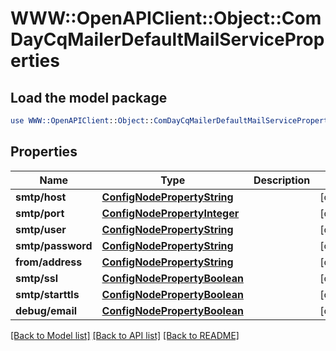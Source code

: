 # WWW::OpenAPIClient::Object::ComDayCqMailerDefaultMailServiceProperties

## Load the model package
```perl
use WWW::OpenAPIClient::Object::ComDayCqMailerDefaultMailServiceProperties;
```

## Properties
Name | Type | Description | Notes
------------ | ------------- | ------------- | -------------
**smtp/host** | [**ConfigNodePropertyString**](ConfigNodePropertyString.md) |  | [optional] 
**smtp/port** | [**ConfigNodePropertyInteger**](ConfigNodePropertyInteger.md) |  | [optional] 
**smtp/user** | [**ConfigNodePropertyString**](ConfigNodePropertyString.md) |  | [optional] 
**smtp/password** | [**ConfigNodePropertyString**](ConfigNodePropertyString.md) |  | [optional] 
**from/address** | [**ConfigNodePropertyString**](ConfigNodePropertyString.md) |  | [optional] 
**smtp/ssl** | [**ConfigNodePropertyBoolean**](ConfigNodePropertyBoolean.md) |  | [optional] 
**smtp/starttls** | [**ConfigNodePropertyBoolean**](ConfigNodePropertyBoolean.md) |  | [optional] 
**debug/email** | [**ConfigNodePropertyBoolean**](ConfigNodePropertyBoolean.md) |  | [optional] 

[[Back to Model list]](../README.md#documentation-for-models) [[Back to API list]](../README.md#documentation-for-api-endpoints) [[Back to README]](../README.md)


